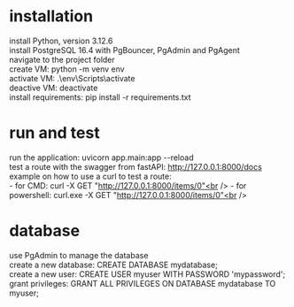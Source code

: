 # installation
install Python, version 3.12.6<br />
install PostgreSQL 16.4 with PgBouncer, PgAdmin and PgAgent<br />
navigate to the project folder<br />
create VM: python -m venv env<br />
activate VM: .\env\Scripts\activate<br />
deactive VM: deactivate<br />
install requirements: pip install -r requirements.txt<br />

# run and test
run the application: uvicorn app.main:app --reload<br />
test a route with the swagger from fastAPI: http://127.0.0.1:8000/docs<br />
example on how to use a curl to test a route:<br />
    - for CMD:  curl -X GET "http://127.0.0.1:8000/items/0"<br />
    - for powershell: curl.exe -X GET "http://127.0.0.1:8000/items/0"<br />

# database
use PgAdmin to manage the database<br />
create a new database: CREATE DATABASE mydatabase;<br />
create a new user: CREATE USER myuser WITH PASSWORD 'mypassword';<br />
grant privileges: GRANT ALL PRIVILEGES ON DATABASE mydatabase TO myuser;<br />

